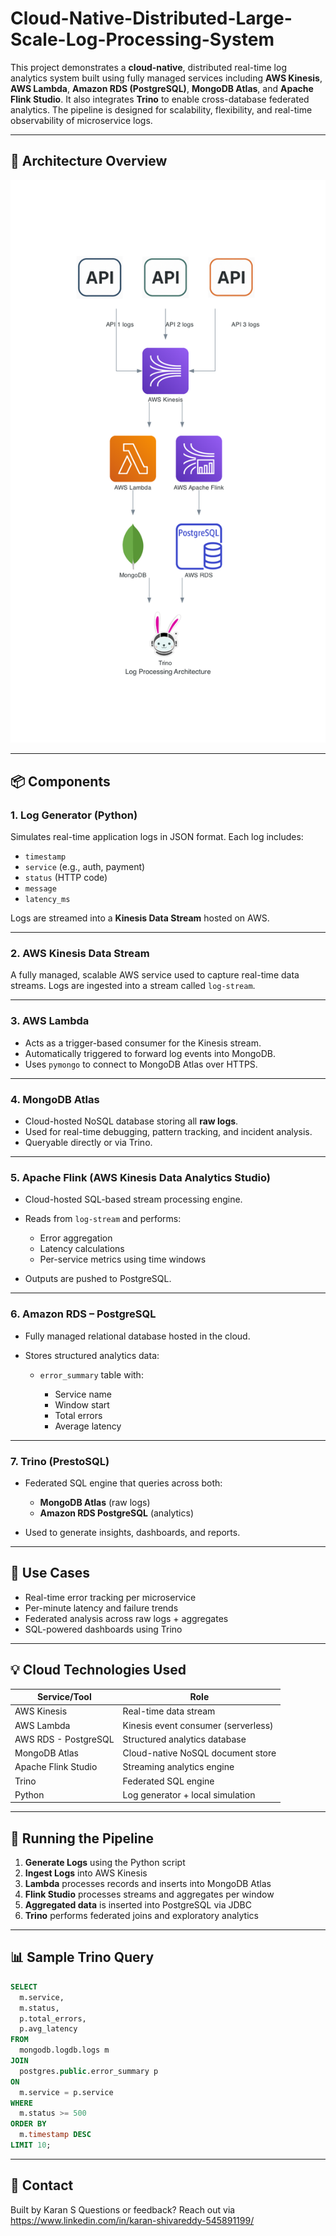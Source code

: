 # Cloud-Native-Distributed-Large-Scale-Log-Processing-System

This project demonstrates a **cloud-native**, distributed real-time log analytics system built using fully managed services including **AWS Kinesis**, **AWS Lambda**, **Amazon RDS (PostgreSQL)**, **MongoDB Atlas**, and **Apache Flink Studio**. It also integrates **Trino** to enable cross-database federated analytics. The pipeline is designed for scalability, flexibility, and real-time observability of microservice logs.

---

## 🔧 Architecture Overview

![Alt Text](Image/log_processing_architecture.png)

---

## 📦 Components

### 1. **Log Generator (Python)**

Simulates real-time application logs in JSON format. Each log includes:

* `timestamp`
* `service` (e.g., auth, payment)
* `status` (HTTP code)
* `message`
* `latency_ms`

Logs are streamed into a **Kinesis Data Stream** hosted on AWS.

---

### 2. **AWS Kinesis Data Stream**

A fully managed, scalable AWS service used to capture real-time data streams. Logs are ingested into a stream called `log-stream`.

---

### 3. **AWS Lambda**

* Acts as a trigger-based consumer for the Kinesis stream.
* Automatically triggered to forward log events into MongoDB.
* Uses `pymongo` to connect to MongoDB Atlas over HTTPS.

---

### 4. **MongoDB Atlas**

* Cloud-hosted NoSQL database storing all **raw logs**.
* Used for real-time debugging, pattern tracking, and incident analysis.
* Queryable directly or via Trino.

---

### 5. **Apache Flink (AWS Kinesis Data Analytics Studio)**

* Cloud-hosted SQL-based stream processing engine.
* Reads from `log-stream` and performs:

  * Error aggregation
  * Latency calculations
  * Per-service metrics using time windows
* Outputs are pushed to PostgreSQL.

---

### 6. **Amazon RDS – PostgreSQL**

* Fully managed relational database hosted in the cloud.
* Stores structured analytics data:

  * `error_summary` table with:

    * Service name
    * Window start
    * Total errors
    * Average latency

---

### 7. **Trino (PrestoSQL)**

* Federated SQL engine that queries across both:

  * **MongoDB Atlas** (raw logs)
  * **Amazon RDS PostgreSQL** (analytics)
* Used to generate insights, dashboards, and reports.

---

## 🧪 Use Cases

* Real-time error tracking per microservice
* Per-minute latency and failure trends
* Federated analysis across raw logs + aggregates
* SQL-powered dashboards using Trino

---

## 💡 Cloud Technologies Used

| Service/Tool         | Role                                |
| -------------------- | ----------------------------------- |
| AWS Kinesis          | Real-time data stream               |
| AWS Lambda           | Kinesis event consumer (serverless) |
| AWS RDS - PostgreSQL | Structured analytics database       |
| MongoDB Atlas        | Cloud-native NoSQL document store   |
| Apache Flink Studio  | Streaming analytics engine          |
| Trino                | Federated SQL engine                |
| Python               | Log generator + local simulation    |

---

## 🚀 Running the Pipeline

1. **Generate Logs** using the Python script
2. **Ingest Logs** into AWS Kinesis
3. **Lambda** processes records and inserts into MongoDB Atlas
4. **Flink Studio** processes streams and aggregates per window
5. **Aggregated data** is inserted into PostgreSQL via JDBC
6. **Trino** performs federated joins and exploratory analytics

---

## 📊 Sample Trino Query

```sql
SELECT
  m.service,
  m.status,
  p.total_errors,
  p.avg_latency
FROM
  mongodb.logdb.logs m
JOIN
  postgres.public.error_summary p
ON
  m.service = p.service
WHERE
  m.status >= 500
ORDER BY
  m.timestamp DESC
LIMIT 10;
```

---

## 📢 Contact

Built by Karan S
Questions or feedback? Reach out via https://www.linkedin.com/in/karan-shivareddy-545891199/
